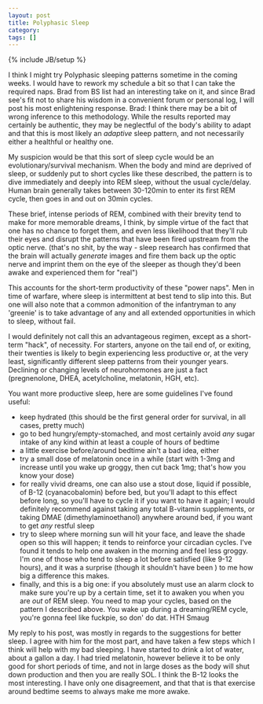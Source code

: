 ```yaml
---
layout: post
title: Polyphasic Sleep
category: 
tags: []
---
```

{% include JB/setup %}

I think I might try Polyphasic sleeping patterns sometime in the coming weeks. I would have to rework my schedule a bit so that I can take the required naps. Brad from BS list had an interesting take on it, and since Brad see's fit not to share his wisdom in a convenient forum or personal log, I will post his most enlightening response.
Brad:
I think there may be a bit of wrong inference to this methodology. While the results reported may certainly be authentic, they may be neglectful of the body's ability to adapt and that this is most likely an *adaptive* sleep pattern, and not necessarily either a healthful or healthy one.<!--more-->

My suspicion would be that this sort of sleep cycle would be an evolutionary/survival mechanism. When the body and mind are deprived of sleep, or suddenly put to short cycles like these described, the pattern is to dive immediately and deeply into REM sleep, without the usual cycle/delay. Human brain generally takes between 30-120min to enter its first REM cycle, then goes in and out on 30min cycles.

These brief, intense periods of REM, combined with their brevity tend to make for more memorable dreams, I think, by simple virtue of the fact that one has no chance to forget them, and even less likelihood that they'll rub their eyes and disrupt the patterns that have been fired upstream from the optic nerve. (that's no shit, by the way - sleep research has confirmed that the brain will actually *generate* images and fire them back up the optic nerve and imprint them on the eye of the sleeper as though they'd been awake and experienced them for "real")

This accounts for the short-term productivity of these "power naps". Men in time of warfare, where sleep is intermittent at best tend to slip into this. But one will also note that a common admonition of the infantryman to any 'greenie' is to take advantage of any and all extended opportunities in which to sleep, without fail.

I would definitely not call this an advantageous regimen, except as a short-term "hack", of necessity.
For starters, anyone on the tail end of, or exiting, their twenties is likely to begin experiencing less productive or, at the very least, significantly different sleep patterns from their younger years. Declining or changing levels of neurohormones are just a fact (pregnenolone, DHEA, acetylcholine, melatonin, HGH, etc).

You want more productive sleep, here are some guidelines I've found useful:
- keep hydrated (this should be the first general order for survival, in all cases, pretty much)
- go to bed hungry/empty-stomached, and most certainly avoid *any* sugar intake of any kind within at least a couple of hours of bedtime
- a little exercise before/around bedtime ain't a bad idea, either
- try a small dose of melatonin once in a while (start with 1-3mg and increase until you wake up groggy, then cut back 1mg; that's how you know your dose)
- for really vivid dreams, one can also use a stout dose, liquid if possible, of B-12 (cyanacobalomin) before bed, but you'll adapt to this effect before long, so you'll have to cycle it if you want to have it again; I would definitely recommend against taking any total B-vitamin supplements, or taking DMAE (dimethylaminoethanol) anywhere around bed, if you want to get *any* restful sleep
- try to sleep where morning sun will hit your face, and leave the shade open so this will happen; it tends to reinforce your circadian cycles. I've found it tends to help one awaken in the morning and feel less groggy. I'm one of those who tend to sleep a lot before satisfied (like 9-12 hours), and it was a surprise (though it shouldn't have been ) to me how big a difference this makes.
- finally, and this is a big one: if you absolutely must use an alarm clock to make sure you're up by a certain time, set it to awaken you when you are *out* of REM sleep. You need to map your cycles, based on the pattern I described above. You wake up during a dreaming/REM cycle, you're gonna feel like fuckpie, so don' do dat.
HTH
Smaug

My reply to his post, was mostly in regards to the suggestions for better sleep. I agree with him for the most part, and have taken a few steps which I think will help with my bad sleeping. I have started to drink a lot of water, about a gallon a day. I had tried melatonin, however believe it to be only good for short periods of time, and not in large doses as the body will shut down production and then you are really SOL. I think the B-12 looks the most interesting. I have only one disagreement, and that that is that exercise around bedtime seems to always make me more awake.
